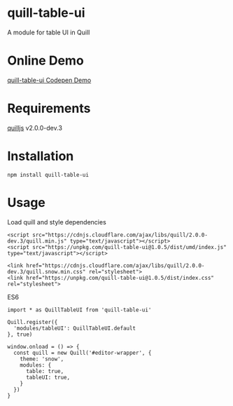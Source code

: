 # quill-table-ui
A module for table UI in Quill

# Online Demo
[quill-table-ui Codepen Demo](https://codepen.io/volser/pen/QWWpOpr)

# Requirements
[quilljs](https://github.com/quilljs/quill) v2.0.0-dev.3

# Installation
```
npm install quill-table-ui
```

# Usage
Load quill and style dependencies
```
<script src="https://cdnjs.cloudflare.com/ajax/libs/quill/2.0.0-dev.3/quill.min.js" type="text/javascript"></script>
<script src="https://unpkg.com/quill-table-ui@1.0.5/dist/umd/index.js" type="text/javascript"></script>
```
```
<link href="https://cdnjs.cloudflare.com/ajax/libs/quill/2.0.0-dev.3/quill.snow.min.css" rel="stylesheet">
<link href="https://unpkg.com/quill-table-ui@1.0.5/dist/index.css" rel="stylesheet">
```

ES6
```
import * as QuillTableUI from 'quill-table-ui'

Quill.register({
  'modules/tableUI': QuillTableUI.default
}, true)

window.onload = () => {
  const quill = new Quill('#editor-wrapper', {
    theme: 'snow',
    modules: {
      table: true,
      tableUI: true,
    }
  })
}
```
